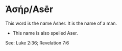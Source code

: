 # Ἀσήρ/Asēr
This word is the name Asher. It is the name of a man.

* This name is also spelled Aser.

See: Luke 2:36; Revelation 7:6
